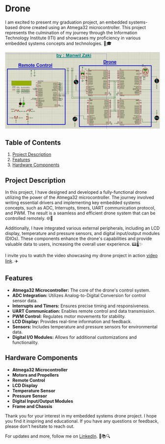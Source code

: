 # Drone
I am excited to present my graduation project, an embedded systems-based drone created using an Atmega32 microcontroller. This project represents the culmination of my journey through the Information Technology Institute (ITI) and showcases my proficiency in various embedded systems concepts and technologies. 🚀🎓

![Project schematic](https://github.com/ManwilBahaa/Drone/blob/main/Screenshot%202023-09-08%20183243.png)



## Table of Contents

1. [Project Description](#project-description)
2. [Features](#features)
3. [Hardware Components](#hardware-components)

## Project Description

In this project, I have designed and developed a fully-functional drone utilizing the power of the Atmega32 microcontroller. The journey involved writing essential drivers and implementing key embedded systems concepts, such as ADC, Interrupts, timers, UART communication protocol, and PWM. The result is a seamless and efficient drone system that can be controlled remotely. 🌐🤖

Additionally, I have integrated various external peripherals, including an LCD display, temperature and pressure sensors, and digital input/output modules (DIOs). These components enhance the drone's capabilities and provide valuable data to users, increasing the overall user experience. 📟🌡️✨

I invite you to watch the video showcasing my drone project in action [video link](https://www.linkedin.com/feed/update/urn:li:activity:7105937457820372992/). ✈️

## Features

- **Atmega32 Microcontroller:** The core of the drone's control system.
- **ADC Integration:** Utilizes Analog-to-Digital Conversion for control sensor data.
- **Interrupts and Timers:** Ensures precise timing and responsiveness.
- **UART Communication:** Enables remote control and data transmission.
- **PWM Control:** Regulates motor movements for stability.
- **LCD Display:** Provides real-time information and feedback.
- **Sensors:** Includes temperature and pressure sensors for environmental data.
- **Digital I/O Modules:** Allows for additional customizations and functionality.

## Hardware Components

- **Atmega32 Microcontroller**
- **Motors and Propellers**
- **Remote Control**
- **LCD Display**
- **Temperature Sensor**
- **Pressure Sensor**
- **Digital Input/Output Modules**
- **Frame and Chassis**

Thank you for your interest in my embedded systems drone project. I hope you find it inspiring and educational. If you have any questions or feedback, please don't hesitate to reach out.

For updates and more, follow me on [LinkedIn](https://www.linkedin.com/in/manwil). 📢📚🔍
